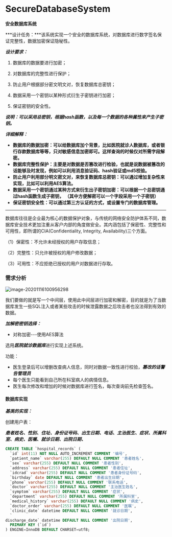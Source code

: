 # SecureDatabaseSystem

**安全数据库系统**

***设计任务：***该系统实现一个安全的数据库系统，对数据库进行数字签名保证完整性，数据加密保证隐秘性。

***设计要求：***

1. 数据库的数据要进行加密；

2. 对数据库的完整性进行保护；
3. 防止用户根据部分密文明文对，恢复数据库总密钥；
4. 数据采用一个密钥以某种形式衍生子密钥进行加密；
5. 保证密钥的安全性。

***说明：可以采用总密钥，根据hash函数，以及每一个数据的各种属性来产生子密钥。***

***详细解释：***

- **数据库的数据加密：可以给数据库加个背景，比如医院就诊人数据库，或者银行存款数据库等等，只对敏感信息加密即可。这样查询的时候仅对所需字段解密。**
- **数据库完整性保护：主要是对数据是否篡改进行检验，也就是说数据被篡改的话能够及时发现，例如可以利用消息验证码、hash验证或md5校验。**
- **防止用户利用部分明文密文对，来恢复数据库总密钥：可以通过增加复杂性来实现，比如可以利用AES算法。**
- **数据采用一个密钥通过某种方式来衍生出子密钥加密：可以根据一个总密钥通过hash函数生成子密钥， （其中方便解密可以一个字段采用一个子密钥）**
- **保证密钥安全性：可以通过第三方认证的方式，或设置专门的数据库管理。**

---------

数据库往往是企业最为核心的数据保护对象，与传统的网络安全防护体系不同，数据库安全技术更加注重从客户内部的角度做安全。其内涵包括了保密性、完整性和可用性，即所谓的CIA(Confidentiality, Integrity, Availability)三个方面。

（1）保密性：不允许未经授权的用户存取信息；

（2）完整性：只允许被授权的用户修改数据；

（3）可用性：不应拒绝已授权的用户对数据进行存取。

### 需求分析

![image-20201116100956298](https://cdn.jsdelivr.net/gh/kklll/Resources@master/pics/image-20201116100956298.png)

我们要做的就是写一个中间层，使用此中间层进行加密和解密，目的就是为了当数据库发生一些SQL注入或者某些攻击的时候泄露数据之后攻击者也没法得到有效的数据。

***加解密密钥选择：***

- 对称加密---使用AES算法

选用***医院就诊数据库***进行实现上述系统。

功能：

- 医生登录后可以增删改查病人信息，同时对数据一致性进行校验，***篡改的话警告管理员***
- 每个医生只能看到自己所在科室病人的病情信息。
- 医生每次修改和增加的时候对数据库进行签名，每次查询前先检查签名。

#### 数据库实现

***基类的实现：***

创建用户表：

***患者姓名、性别、住址、身份证号码、出生日期、电话、主治医生、症状、所属科室、病史、医嘱、就诊日期、出院日期、***

```sql
CREATE TABLE `hospital_records` (
  `id` int(11) NOT NULL AUTO_INCREMENT COMMENT '编号',
  `patient_name` varchar(255) DEFAULT NULL COMMENT '患者姓名',
  `sex` varchar(255) DEFAULT NULL COMMENT '患者性别',
  `address` varchar(255) DEFAULT NULL COMMENT '患者住址',
  `idcrad` varchar(255) DEFAULT NULL COMMENT '患者身份证号码',
  `birthday` date DEFAULT NULL COMMENT '患者出生日期',
  `phone` varchar(255) DEFAULT NULL COMMENT '联系电话',
  `doctor` varchar(255) DEFAULT NULL COMMENT '主治医生姓名',
  `symptom` varchar(255) DEFAULT NULL COMMENT '症状',
  `department` varchar(255) DEFAULT NULL COMMENT '所属科室',
  `medical_history` varchar(255) DEFAULT NULL COMMENT '病史',
  `doctor_order` varchar(255) DEFAULT NULL COMMENT '医嘱',
  `clinic_date` datetime DEFAULT NULL COMMENT '就诊日期',
  `
discharge_date` datetime DEFAULT NULL COMMENT '出院日期',
  PRIMARY KEY (`id`)
) ENGINE=InnoDB DEFAULT CHARSET=utf8;
```

